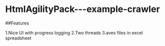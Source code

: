 # HtmlAgilityPack---example-crawler 

##Features

1.Nice UI with progress logging
2.Two threads
3.aves files in excel spreadsheet

